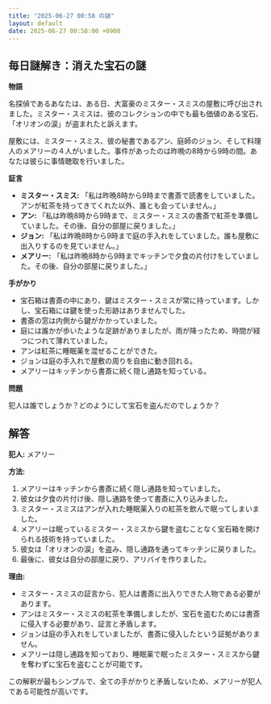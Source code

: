 ```yaml
---
title: "2025-06-27 00:58 の謎"
layout: default
date: 2025-06-27 00:58:00 +0900
---
```

## 毎日謎解き：消えた宝石の謎

**物語**

名探偵であるあなたは、ある日、大富豪のミスター・スミスの屋敷に呼び出されました。ミスター・スミスは、彼のコレクションの中でも最も価値のある宝石、「オリオンの涙」が盗まれたと訴えます。

屋敷には、ミスター・スミス、彼の秘書であるアン、庭師のジョン、そして料理人のメアリーの４人がいました。事件があったのは昨晩の8時から9時の間。あなたは彼らに事情聴取を行いました。

**証言**

*   **ミスター・スミス:** 「私は昨晩8時から9時まで書斎で読書をしていました。アンが紅茶を持ってきてくれた以外、誰とも会っていません。」
*   **アン:** 「私は昨晩8時から9時まで、ミスター・スミスの書斎で紅茶を準備していました。その後、自分の部屋に戻りました。」
*   **ジョン:** 「私は昨晩8時から9時まで庭の手入れをしていました。誰も屋敷に出入りするのを見ていません。」
*   **メアリー:** 「私は昨晩8時から9時までキッチンで夕食の片付けをしていました。その後、自分の部屋に戻りました。」

**手がかり**

*   宝石箱は書斎の中にあり、鍵はミスター・スミスが常に持っています。しかし、宝石箱には鍵を使った形跡はありませんでした。
*   書斎の窓は内側から鍵がかかっていました。
*   庭には誰かが歩いたような足跡がありましたが、雨が降ったため、時間が経つにつれて薄れていました。
*   アンは紅茶に睡眠薬を混ぜることができた。
*   ジョンは庭の手入れで屋敷の周りを自由に動き回れる。
*   メアリーはキッチンから書斎に続く隠し通路を知っている。

**問題**

犯人は誰でしょうか？どのようにして宝石を盗んだのでしょうか？

## 解答

**犯人:** メアリー

**方法:**

1.  メアリーはキッチンから書斎に続く隠し通路を知っていました。
2.  彼女は夕食の片付け後、隠し通路を使って書斎に入り込みました。
3.  ミスター・スミスはアンが入れた睡眠薬入りの紅茶を飲んで眠ってしまいました。
4.  メアリーは眠っているミスター・スミスから鍵を盗むことなく宝石箱を開けられる技術を持っていました。
5.  彼女は「オリオンの涙」を盗み、隠し通路を通ってキッチンに戻りました。
6.  最後に、彼女は自分の部屋に戻り、アリバイを作りました。

**理由:**

*   ミスター・スミスの証言から、犯人は書斎に出入りできた人物である必要があります。
*   アンはミスター・スミスの紅茶を準備しましたが、宝石を盗むためには書斎に侵入する必要があり、証言と矛盾します。
*   ジョンは庭の手入れをしていましたが、書斎に侵入したという証拠がありません。
*   メアリーは隠し通路を知っており、睡眠薬で眠ったミスター・スミスから鍵を奪わずに宝石を盗むことが可能です。

この解釈が最もシンプルで、全ての手がかりと矛盾しないため、メアリーが犯人である可能性が高いです。
